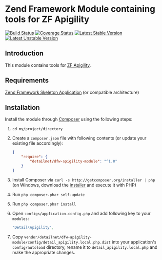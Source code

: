 # Zend Framework Module containing tools for ZF Apigility

[![Build Status](https://travis-ci.org/detailnet/dfw-apigility-module.svg?branch=master)](https://travis-ci.org/detailnet/dfw-apigility-module)
[![Coverage Status](https://img.shields.io/coveralls/detailnet/dfw-apigility-module.svg)](https://coveralls.io/r/detailnet/dfw-apigility-module)
[![Latest Stable Version](https://poser.pugx.org/detailnet/dfw-apigility-module/v/stable.svg)](https://packagist.org/packages/detailnet/dfw-apigility-module)
[![Latest Unstable Version](https://poser.pugx.org/detailnet/dfw-apigility-module/v/unstable.svg)](https://packagist.org/packages/detailnet/dfw-apigility-module)

## Introduction
This module contains tools for [ZF Apigility](https://github.com/detailnet/dfw-normalization).

## Requirements
[Zend Framework Skeleton Application](http://www.github.com/zendframework/ZendSkeletonApplication) (or compatible architecture)

## Installation
Install the module through [Composer](http://getcomposer.org/) using the following steps:

  1. `cd my/project/directory`
  
  2. Create a `composer.json` file with following contents (or update your existing file accordingly):

     ```json
     {
         "require": {
             "detailnet/dfw-apigility-module": "^1.0"
         }
     }
     ```
  3. Install Composer via `curl -s http://getcomposer.org/installer | php` (on Windows, download
     the [installer](http://getcomposer.org/installer) and execute it with PHP)
     
  4. Run `php composer.phar self-update`
     
  5. Run `php composer.phar install`
  
  6. Open `configs/application.config.php` and add following key to your `modules`:

     ```php
     'Detail\Apigility',
     ```

  7. Copy `vendor/detailnet/dfw-apigility-module/config/detail_apigility.local.php.dist` into your application's
     `config/autoload` directory, rename it to `detail_apigility.local.php` and make the appropriate changes.
